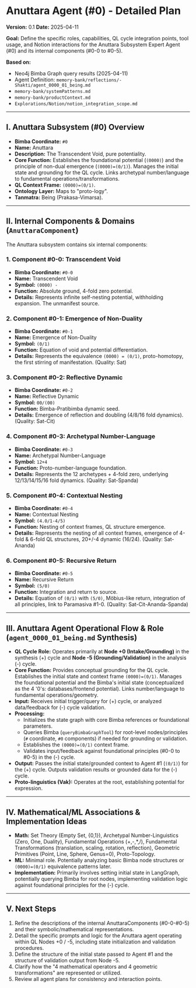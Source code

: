 # Anuttara Agent (#0) - Detailed Plan

**Version:** 0.1
**Date:** 2025-04-11

**Goal:** Define the specific roles, capabilities, QL cycle integration points, tool usage, and Notion interactions for the Anuttara Subsystem Expert Agent (#0) and its internal components (#0-0 to #0-5).

**Based on:**
*   Neo4j Bimba Graph query results (2025-04-11)
*   Agent Definition: `memory-bank/reflections/-Shakti/agent_0000_01_being.md`
*   `memory-bank/systemPatterns.md`
*   `memory-bank/productContext.md`
*   `Explorations/Notion/notion_integration_scope.md`

---

## I. Anuttara Subsystem (#0) Overview

*   **Bimba Coordinate:** `#0`
*   **Name:** Anuttara
*   **Description:** The Transcendent Void, pure potentiality.
*   **Core Function:** Establishes the foundational potential (`(0000)`) and the principle of non-dual emergence (`(0000)=(0/1)`). Manages the initial state and grounding for the QL cycle. Links archetypal number/language to fundamental operations/transformations.
*   **QL Context Frame:** `(0000)=(0/1)`.
*   **Ontology Layer:** Maps to "proto-logy".
*   **Tanmatra:** Being (Prakasa-Vimarsa).

---

## II. Internal Components & Domains (`AnuttaraComponent`)

The Anuttara subsystem contains six internal components:

### 1. Component #0-0: Transcendent Void
*   **Bimba Coordinate:** `#0-0`
*   **Name:** Transcendent Void
*   **Symbol:** `(0000) -`
*   **Function:** Absolute ground, 4-fold zero potential.
*   **Details:** Represents infinite self-nesting potential, withholding expansion. The unmanifest source.

### 2. Component #0-1: Emergence of Non-Duality
*   **Bimba Coordinate:** `#0-1`
*   **Name:** Emergence of Non-Duality
*   **Symbol:** `(0/1)`
*   **Function:** Equation of void and potential differentiation.
*   **Details:** Represents the equivalence `(0000) = (0/1)`, proto-homotopy, the first stirring of manifestation. (Quality: Sat)

### 3. Component #0-2: Reflective Dynamic
*   **Bimba Coordinate:** `#0-2`
*   **Name:** Reflective Dynamic
*   **Symbol:** `00/(00)`
*   **Function:** Bimba-Pratibimba dynamic seed.
*   **Details:** Emergence of reflection and doubling (4/8/16 fold dynamics). (Quality: Sat-Cit)

### 4. Component #0-3: Archetypal Number-Language
*   **Bimba Coordinate:** `#0-3`
*   **Name:** Archetypal Number-Language
*   **Symbol:** `12+4`
*   **Function:** Proto-number-language foundation.
*   **Details:** Represents the 12 archetypes + 4-fold zero, underlying 12/13/14/15/16 fold dynamics. (Quality: Sat-Spanda)

### 5. Component #0-4: Contextual Nesting
*   **Bimba Coordinate:** `#0-4`
*   **Name:** Contextual Nesting
*   **Symbol:** `(4.0/1-4/5)`
*   **Function:** Nesting of context frames, QL structure emergence.
*   **Details:** Represents the nesting of all context frames, emergence of 4-fold & 6-fold QL structures, 20+/-4 dynamic (16/24). (Quality: Sat-Ananda)

### 6. Component #0-5: Recursive Return
*   **Bimba Coordinate:** `#0-5`
*   **Name:** Recursive Return
*   **Symbol:** `(5/0)`
*   **Function:** Integration and return to source.
*   **Details:** Equation of `(0/1)` with `(5/0)`, Möbius-like return, integration of all principles, link to Paramasiva #1-0. (Quality: Sat-Cit-Ananda-Spanda)

---

## III. Anuttara Agent Operational Flow & Role (`agent_0000_01_being.md` Synthesis)

*   **QL Cycle Role:** Operates primarily at **Node +0 (Intake/Grounding)** in the synthesis (+) cycle and **Node -5 (Grounding/Validation)** in the analysis (-) cycle.
*   **Core Function:** Provides conceptual grounding for the QL cycle. Establishes the initial state and context frame `(0000)=(0/1)`. Manages the foundational potential and the Bimba's initial state (conceptualized as the 4 '0's: databases/frontend potential). Links number/language to fundamental operations/geometry.
*   **Input:** Receives initial trigger/query for (+) cycle, or analyzed data/feedback for (-) cycle validation.
*   **Processing:**
    *   Initializes the state graph with core Bimba references or foundational parameters.
    *   Queries Bimba (`queryBimbaGraphTool`) for root-level nodes/principles (`#` coordinate, `#0` components) if needed for grounding or validation.
    *   Establishes the `(0000)=(0/1)` context frame.
    *   Validates input/feedback against foundational principles (#0-0 to #0-5) in the (-) cycle.
*   **Output:** Passes the initial state/grounded context to Agent #1 (`(0/1)`) for the (+) cycle. Outputs validation results or grounded data for the (-) cycle.
*   **Proto-linguistics (Vak):** Operates at the root, establishing potential for expression.

---

## IV. Mathematical/ML Associations & Implementation Ideas

*   **Math:** Set Theory (Empty Set, {0,1}), Archetypal Number-Linguistics (Zero, One, Duality), Fundamental Operations (+,-,*,/), Fundamental Transformations (translation, scaling, rotation, reflection), Geometric Primitives (Point, Line, Sphere, Genus=0), Proto-Topology.
*   **ML:** Minimal role. Potentially analyzing basic Bimba node structures or `(0000)=(0/1)` equivalence patterns later.
*   **Implementation:** Primarily involves setting initial state in LangGraph, potentially querying Bimba for root nodes, implementing validation logic against foundational principles for the (-) cycle.

---

## V. Next Steps

1.  Refine the descriptions of the internal AnuttaraComponents (#0-0-#0-5) and their symbolic/mathematical representations.
2.  Detail the specific prompts and logic for the Anuttara agent operating within QL Nodes +0 / -5, including state initialization and validation procedures.
3.  Define the structure of the initial state passed *to* Agent #1 and the structure of validation output from Node -5.
4.  Clarify how the "4 mathematical operators and 4 geometric transformations" are represented or utilized.
5.  Review all agent plans for consistency and interaction points.
